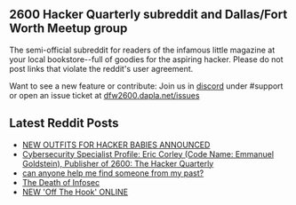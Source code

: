 ## 2600 Hacker Quarterly subreddit and Dallas/Fort Worth Meetup group
The semi-official subreddit for readers of the infamous little magazine at your local bookstore--full of goodies for the aspiring hacker. Please do not post links that violate the reddit's user agreement.

Want to see a new feature or contribute: 
Join us in [discord](https://dfw2600.dapla.net/chat) under #support or open an issue ticket at [dfw2600.dapla.net/issues](https://dfw2600.dapla.net/issues)

## Latest Reddit Posts
<!-- BLOG-POST-LIST:START -->
- [NEW OUTFITS FOR HACKER BABIES ANNOUNCED](https://2600.com/content/new-outfits-hacker-babies-announced)
- [Cybersecurity Specialist Profile: Eric Corley (Code Name: Emmanuel Goldstein), Publisher of 2600: The Hacker Quarterly](https://www.reddit.com/r/2600/comments/10bxeuu/cybersecurity_specialist_profile_eric_corley_code/)
- [can anyone help me find someone from my past?](https://www.reddit.com/r/2600/comments/10bt63y/can_anyone_help_me_find_someone_from_my_past/)
- [The Death of Infosec](https://www.reddit.com/r/2600/comments/10b44c5/the_death_of_infosec/)
- [NEW 'Off The Hook' ONLINE](https://2600.com/hook/11-01-2023)
<!-- BLOG-POST-LIST:END -->
